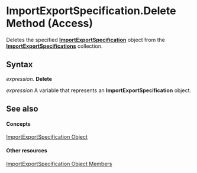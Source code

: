 
# ImportExportSpecification.Delete Method (Access)

Deletes the specified  **[ImportExportSpecification](a274faba-6da3-35c5-52fc-3341e8def24a.md)** object from the **[ImportExportSpecifications](9ddb9b30-36f3-5efb-8b15-69762c660338.md)** collection.


## Syntax

 _expression_. **Delete**

 _expression_ A variable that represents an **ImportExportSpecification** object.


## See also


#### Concepts


[ImportExportSpecification Object](a274faba-6da3-35c5-52fc-3341e8def24a.md)
#### Other resources


[ImportExportSpecification Object Members](f170c0ad-07ab-f567-c75e-f35cca22f189.md)